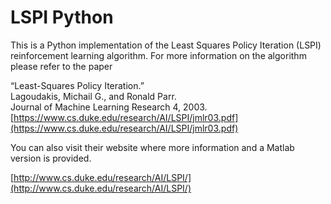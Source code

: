 # LSPI Python

This is a Python implementation of the Least Squares Policy Iteration (LSPI) reinforcement learning algorithm.
For more information on the algorithm please refer to the paper

“Least-Squares Policy Iteration.”  
Lagoudakis, Michail G., and Ronald Parr.   
Journal of Machine Learning Research 4, 2003.   
[https://www.cs.duke.edu/research/AI/LSPI/jmlr03.pdf](https://www.cs.duke.edu/research/AI/LSPI/jmlr03.pdf)  

You can also visit their website where more information and a Matlab version is provided.

[http://www.cs.duke.edu/research/AI/LSPI/](http://www.cs.duke.edu/research/AI/LSPI/)